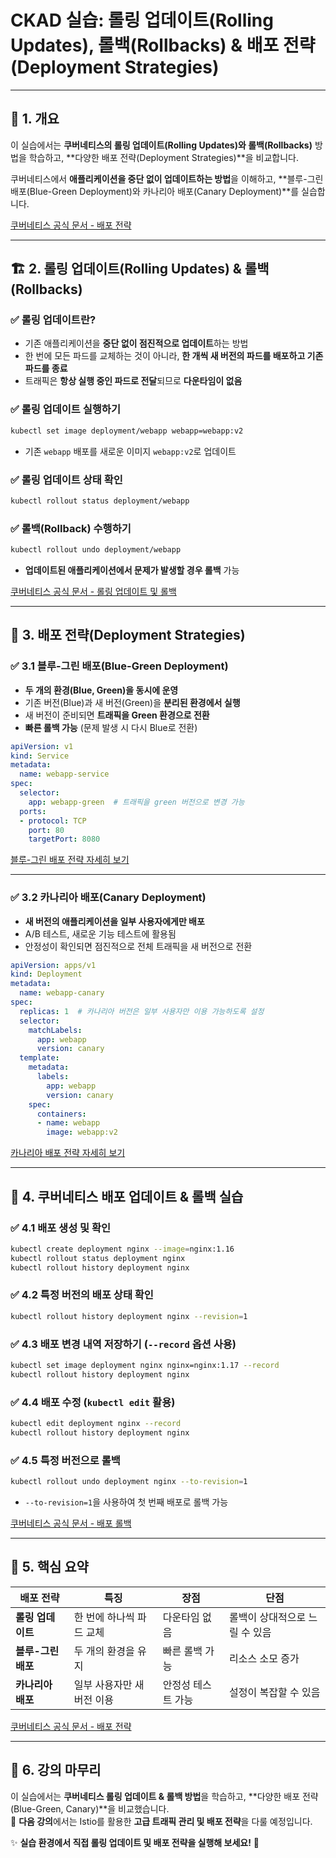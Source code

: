 # CKAD 실습: 롤링 업데이트(Rolling Updates), 롤백(Rollbacks) & 배포 전략(Deployment Strategies)

---

## 📌 1. 개요

이 실습에서는 **쿠버네티스의 롤링 업데이트(Rolling Updates)와 롤백(Rollbacks)** 방법을 학습하고, **다양한 배포 전략(Deployment Strategies)**을 비교합니다.  

쿠버네티스에서 **애플리케이션을 중단 없이 업데이트하는 방법**을 이해하고, **블루-그린 배포(Blue-Green Deployment)와 카나리아 배포(Canary Deployment)**를 실습합니다.

[쿠버네티스 공식 문서 - 배포 전략](https://kubernetes.io/docs/concepts/workloads/controllers/deployment/)

---

## 🏗 2. 롤링 업데이트(Rolling Updates) & 롤백(Rollbacks)

### ✅ 롤링 업데이트란?
- 기존 애플리케이션을 **중단 없이 점진적으로 업데이트**하는 방법
- 한 번에 모든 파드를 교체하는 것이 아니라, **한 개씩 새 버전의 파드를 배포하고 기존 파드를 종료**
- 트래픽은 **항상 실행 중인 파드로 전달**되므로 **다운타임이 없음**

### ✅ 롤링 업데이트 실행하기
```bash
kubectl set image deployment/webapp webapp=webapp:v2
```
- 기존 `webapp` 배포를 새로운 이미지 `webapp:v2`로 업데이트

### ✅ 롤링 업데이트 상태 확인
```bash
kubectl rollout status deployment/webapp
```

### ✅ 롤백(Rollback) 수행하기
```bash
kubectl rollout undo deployment/webapp
```
- **업데이트된 애플리케이션에서 문제가 발생할 경우 롤백** 가능

[쿠버네티스 공식 문서 - 롤링 업데이트 및 롤백](https://kubernetes.io/docs/tutorials/kubernetes-basics/update/update-intro/)

---

## 🚀 3. 배포 전략(Deployment Strategies)

### ✅ 3.1 블루-그린 배포(Blue-Green Deployment)
- **두 개의 환경(Blue, Green)을 동시에 운영**
- 기존 버전(Blue)과 새 버전(Green)을 **분리된 환경에서 실행**
- 새 버전이 준비되면 **트래픽을 Green 환경으로 전환**
- **빠른 롤백 가능** (문제 발생 시 다시 Blue로 전환)

```yaml
apiVersion: v1
kind: Service
metadata:
  name: webapp-service
spec:
  selector:
    app: webapp-green  # 트래픽을 green 버전으로 변경 가능
  ports:
  - protocol: TCP
    port: 80
    targetPort: 8080
```

[블루-그린 배포 전략 자세히 보기](https://martinfowler.com/bliki/BlueGreenDeployment.html)

---

### ✅ 3.2 카나리아 배포(Canary Deployment)
- **새 버전의 애플리케이션을 일부 사용자에게만 배포**
- A/B 테스트, 새로운 기능 테스트에 활용됨
- 안정성이 확인되면 점진적으로 전체 트래픽을 새 버전으로 전환

```yaml
apiVersion: apps/v1
kind: Deployment
metadata:
  name: webapp-canary
spec:
  replicas: 1  # 카나리아 버전은 일부 사용자만 이용 가능하도록 설정
  selector:
    matchLabels:
      app: webapp
      version: canary
  template:
    metadata:
      labels:
        app: webapp
        version: canary
    spec:
      containers:
      - name: webapp
        image: webapp:v2
```

[카나리아 배포 전략 자세히 보기](https://medium.com/@copyconstruct/canary-releases-in-kubernetes-using-deployments-and-services-81e3fa87a45b)

---

## 🔄 4. 쿠버네티스 배포 업데이트 & 롤백 실습

### ✅ 4.1 배포 생성 및 확인
```bash
kubectl create deployment nginx --image=nginx:1.16
kubectl rollout status deployment nginx
kubectl rollout history deployment nginx
```

### ✅ 4.2 특정 버전의 배포 상태 확인
```bash
kubectl rollout history deployment nginx --revision=1
```

### ✅ 4.3 배포 변경 내역 저장하기 (`--record` 옵션 사용)
```bash
kubectl set image deployment nginx nginx=nginx:1.17 --record
kubectl rollout history deployment nginx
```

### ✅ 4.4 배포 수정 (`kubectl edit` 활용)
```bash
kubectl edit deployment nginx --record
kubectl rollout history deployment nginx
```

### ✅ 4.5 특정 버전으로 롤백
```bash
kubectl rollout undo deployment nginx --to-revision=1
```
- `--to-revision=1`을 사용하여 첫 번째 배포로 롤백 가능

[쿠버네티스 공식 문서 - 배포 롤백](https://kubernetes.io/docs/concepts/workloads/controllers/deployment/#rolling-back-a-deployment)

---

## 🎯 5. 핵심 요약

| 배포 전략 | 특징 | 장점 | 단점 |
|-----------|------|------|------|
| **롤링 업데이트** | 한 번에 하나씩 파드 교체 | 다운타임 없음 | 롤백이 상대적으로 느릴 수 있음 |
| **블루-그린 배포** | 두 개의 환경을 유지 | 빠른 롤백 가능 | 리소스 소모 증가 |
| **카나리아 배포** | 일부 사용자만 새 버전 이용 | 안정성 테스트 가능 | 설정이 복잡할 수 있음 |

[쿠버네티스 공식 문서 - 배포 전략](https://kubernetes.io/docs/concepts/workloads/controllers/deployment/)

---

## 🎉 6. 강의 마무리

이 실습에서는 **쿠버네티스 롤링 업데이트 & 롤백 방법**을 학습하고, **다양한 배포 전략(Blue-Green, Canary)**을 비교했습니다.  
💪 **다음 강의**에서는 Istio를 활용한 **고급 트래픽 관리 및 배포 전략**을 다룰 예정입니다.

✨ **실습 환경에서 직접 롤링 업데이트 및 배포 전략을 실행해 보세요!** 🚀